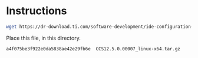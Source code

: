 # Instructions

```bash
wget https://dr-download.ti.com/software-development/ide-configuration-compiler-or-debugger/MD-J1VdearkvK/12.5.0/CCS12.5.0.00007_linux-x64.tar.gz    
```

Place this file, in this directory.

```
a4f075be3f922e0da5838ae42e29fb6e  CCS12.5.0.00007_linux-x64.tar.gz
```
